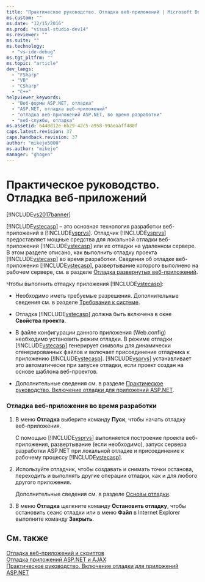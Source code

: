 ```yaml
---
title: "Практическое руководство. Отладка веб-приложений | Microsoft Docs"
ms.custom: ""
ms.date: "12/15/2016"
ms.prod: "visual-studio-dev14"
ms.reviewer: ""
ms.suite: ""
ms.technology: 
  - "vs-ide-debug"
ms.tgt_pltfrm: ""
ms.topic: "article"
dev_langs: 
  - "FSharp"
  - "VB"
  - "CSharp"
  - "C++"
helpviewer_keywords: 
  - "Веб-формы ASP.NET, отладка"
  - "ASP.NET, отладка веб-приложений"
  - "отладка веб-приложений ASP.NET, во время разработки"
  - "веб-службы, отладка"
ms.assetid: 6440d12e-6b29-42c5-a958-99aeaaff480f
caps.latest.revision: 37
caps.handback.revision: 37
author: "mikejo5000"
ms.author: "mikejo"
manager: "ghogen"
---
```

# Практическое руководство. Отладка веб-приложений
[!INCLUDE[vs2017banner](../code-quality/includes/vs2017banner.md)]

[!INCLUDE[vstecasp](../code-quality/includes/vstecasp_md.md)] – это основная технология разработки веб\-приложений в [!INCLUDE[vsprvs](../code-quality/includes/vsprvs_md.md)].  Отладчик [!INCLUDE[vsprvs](../code-quality/includes/vsprvs_md.md)] предоставляет мощные средства для локальной отладки веб\-приложений [!INCLUDE[vstecasp](../code-quality/includes/vstecasp_md.md)] или их отладки на удаленном сервере.  В этом разделе описано, как выполнить отладку проекта [!INCLUDE[vstecasp](../code-quality/includes/vstecasp_md.md)] во время разработки.  Сведения об отладке веб\-приложения [!INCLUDE[vstecasp](../code-quality/includes/vstecasp_md.md)], развертывание которого выполнено на рабочем сервере, см. в разделе [Отладка развернутых веб\-приложений](../debugger/debugging-deployed-web-applications.md).  
  
 Чтобы выполнить отладку приложения [!INCLUDE[vstecasp](../code-quality/includes/vstecasp_md.md)]:  
  
-   Необходимо иметь требуемые разрешения.  Дополнительные сведения см. в разделе [Требования к системе](../debugger/aspnet-debugging-system-requirements.md).  
  
-   Отладка [!INCLUDE[vstecasp](../code-quality/includes/vstecasp_md.md)] должна быть включена в окне **Свойства проекта**.  
  
-   В файле конфигурации данного приложения \(Web.config\) необходимо установить режим отладки.  В режиме отладки [!INCLUDE[vstecasp](../code-quality/includes/vstecasp_md.md)] генерирует символы для динамически сгенерированных файлов и включает присоединение отладчика к приложению [!INCLUDE[vstecasp](../code-quality/includes/vstecasp_md.md)].  [!INCLUDE[vsprvs](../code-quality/includes/vsprvs_md.md)] устанавливает это автоматически при запуске отладки, если проект создан на основе шаблона веб\-проектов.  
  
-   Дополнительные сведения см. в разделе [Практическое руководство. Включение отладки для приложений ASP.NET](../debugger/how-to-enable-debugging-for-aspnet-applications.md).  
  
### Отладка веб\-приложения во время разработки  
  
1.  В меню **Отладка** выберите команду **Пуск**, чтобы начать отладку веб\-приложения.  
  
     С помощью [!INCLUDE[vsprvs](../code-quality/includes/vsprvs_md.md)] выполняется построение проекта веб\-приложения, развертывание \(если необходимо\), запуск сервера разработки ASP.NET при локальной отладке и присоединение к рабочему процессу [!INCLUDE[vstecasp](../code-quality/includes/vstecasp_md.md)].  
  
2.  Используйте отладчик, чтобы создавать и снимать точки останова, переходить и выполнять другие операции отладки, как и для любого другого приложения.  
  
     Дополнительные сведения см. в разделе [Основы отладки](../debugger/debugger-basics.md).  
  
3.  В меню **Отладка** щелкните команду **Остановить отладку**, чтобы остановить сеанс отладки или в меню **Файл** в Internet Explorer выполните команду **Закрыть**.  
  
## См. также  
 [Отладка веб\-приложений и скриптов](../debugger/debugging-web-applications-and-script.md)   
 [Отладка приложений ASP.NET и AJAX](../debugger/debugging-aspnet-and-ajax-applications.md)   
 [Практическое руководство. Включение отладки для приложений ASP.NET](../debugger/how-to-enable-debugging-for-aspnet-applications.md)